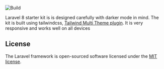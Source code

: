 <!-- <p align="center"><a href="https://laravel.com" target="_blank"><img src="https://raw.githubusercontent.com/laravel/art/master/logo-lockup/5%20SVG/2%20CMYK/1%20Full%20Color/laravel-logolockup-cmyk-red.svg" width="400"></a></p> -->

![Build](https://github.com/Williamug/schoolsystem/workflows/Build/badge.svg)
<!-- <a href="https://packagist.org/packages/laravel/framework"><img src="https://img.shields.io/packagist/l/laravel/framework" alt="License"></a> -->

Laravel 8 starter kit is is designed carefully with darker mode in mind. The kit is built using tailwindcss, [Tailwind Multi Theme plugin](https://github.com/estevanmaito/tailwindcss-multi-theme#tailwind-css-multi-theme). It is very responsive and works well on all devices

## License

The Laravel framework is open-sourced software licensed under the [MIT license](https://opensource.org/licenses/MIT).
